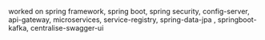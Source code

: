 worked on spring framework, spring boot, spring security, config-server, api-gateway, microservices, service-registry, spring-data-jpa , springboot-kafka, centralise-swagger-ui

